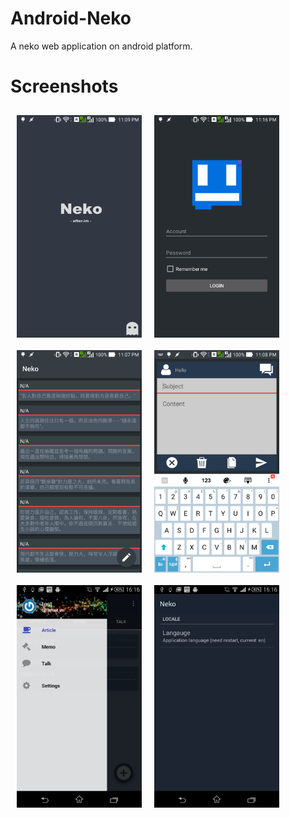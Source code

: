 # Android-Neko

A neko web application on android platform.

# Screenshots

<img src="https://raw.githubusercontent.com/zeuxisoo/android-neko/1.0/screenshot/1.png" align="left" width="200" height="356" hspace="10" vspace="10">

<img src="https://raw.githubusercontent.com/zeuxisoo/android-neko/1.0/screenshot/2.png" align="left" width="200" height="356" hspace="10" vspace="10">

<img src="https://raw.githubusercontent.com/zeuxisoo/android-neko/1.0/screenshot/3.png" align="left" width="200" height="356" hspace="10" vspace="10">

<img src="https://raw.githubusercontent.com/zeuxisoo/android-neko/1.0/screenshot/4.png" align="left" width="200" height="356" hspace="10" vspace="10">

<img src="https://raw.githubusercontent.com/zeuxisoo/android-neko/1.0/screenshot/5.png" align="left" width="200" height="356" hspace="10" vspace="10">

<img src="https://raw.githubusercontent.com/zeuxisoo/android-neko/1.0/screenshot/6.png" align="left" width="200" height="356" hspace="10" vspace="10">

